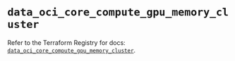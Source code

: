 # `data_oci_core_compute_gpu_memory_cluster`

Refer to the Terraform Registry for docs: [`data_oci_core_compute_gpu_memory_cluster`](https://registry.terraform.io/providers/hashicorp/oci/7.19.0/docs/data-sources/core_compute_gpu_memory_cluster).

